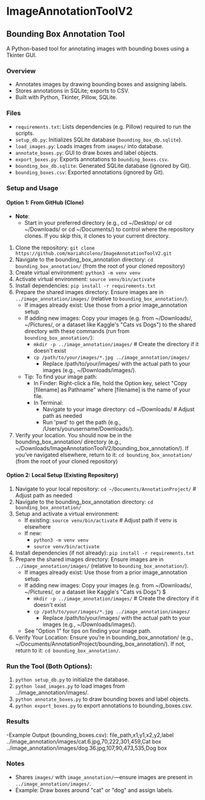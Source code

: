# ImageAnnotationToolV2 
## Bounding Box Annotation Tool
A Python-based tool for annotating images with bounding boxes using a Tkinter GUI.

### Overview
- Annotates images by drawing bounding boxes and assigning labels.
- Stores annotations in SQLite; exports to CSV.
- Built with Python, Tkinter, Pillow, SQLite.

### Files
- `requirements.txt`: Lists dependencies (e.g. Pillow) required to run the scripts.
- `setup_db.py`: Initializes SQLite database (`bounding_box_db.sqlite`).
- `load_images.py`: Loads images from `images/` into database.
- `annotate_boxes.py`: GUI to draw boxes and label objects.
- `export_boxes.py`: Exports annotations to `bounding_boxes.csv`.
- `bounding_box_db.sqlite`: Generated SQLite database (ignored by Git).
- `bounding_boxes.csv`: Exported annotations (ignored by Git).

### Setup and Usage 
#### Option 1: From GitHub (Clone)
- **Note**:
  - Start in your preferred directory (e.g., cd ~/Desktop/ or cd ~/Downloads/ or cd ~/Documents/) to control where the repository clones. If you skip this, it clones to your current directory.
1. Clone the repository: `git clone https://github.com/mariahcoleno/ImageAnnotationToolV2.git`                                      
2. Navigate to the bounding_box_annotation directory: `cd bounding_box_annotation/` (from the root of your cloned repository)
3. Create virtual environment: `python3 -m venv venv`
4. Activate virtual environment: `source venv/bin/activate`
5. Install dependencies: `pip install -r requirements.txt`
6. Prepare the shared images directory:
   Ensure images are in `../image_annotation/images/` (relative to `bounding_box_annotation/`). 
   - If images already exist: Use those from a prior image_annotation setup.
   - If adding new images: Copy your images (e.g. from ~/Downloads/, ~/Pictures/, or a dataset like Kaggle's "Cats vs Dogs") to the shared directory with these commands (run from `bounding_box_annotation/`):
     - `mkdir -p ../image_annotation/images/` # Create the directory if it doesn't exist
     - `cp /path/to/your/images/*.jpg ../image_annotation/images/`
       - Replace /path/to/your/images/ with the actual path to your images (e.g., ~/Downloads/images/).
   - Tip: To find your image path:
     - In Finder: Right-click a file, hold the Option key, select "Copy [filename] as Pathname" where [filename] is the name of your file.
     - In Terminal:
       - Navigate to your image directory: cd ~/Downloads/ # Adjust path as needed
       - Run 'pwd' to get the path (e.g., /Users/yourusername/Downloads/).
7. Verify your location. You should now be in the bounding_box_annotation/ directory (e.g., ~/Downloads/ImageAnnotationToolV2/bounding_box_annotation/). If you’ve navigated elsewhere, return to it: `cd bounding_box_annotation/` (from the root of your cloned repository)

#### Option 2: Local Setup (Existing Repository)
1. Navigate to your local repository: `cd ~/Documents/AnnotationProject/` # Adjust path as needed
2. Navigate to the bounding_box_annotation directory: `cd bounding_box_annotation/`
3. Setup and activate a virtual environment:
   - If existing: `source venv/bin/activate` # Adjust path if venv is elsewhere
   - If new: 
     - `python3 -m venv venv`
     - `source venv/bin/activate`
4. Install dependencies (if not already): `pip install -r requirements.txt`
5. Prepare the shared images directory:
   Ensure images are in `../image_annotation/images/` (relative to `bounding_box_annotation/`).
   - If images already exist: Use those from a prior image_annotation setup.
   - If adding new images: Copy your images (e.g. from ~/Downloads/, ~/Pictures/, or a dataset like Kaggle's "Cats vs Dogs") $
     - `mkdir -p ../image_annotation/images/` # Create the directory if it doesn't exist
     - `cp /path/to/your/images/*.jpg ../image_annotation/images/`
       - Replace /path/to/your/images/ with the actual path to your images (e.g., ~/Downloads/images/).
   - See "Option 1" for tips on finding your image path.
6. Verify Your Location:
   Ensure you’re in bounding_box_annotation/ (e.g., ~/Documents/AnnotationProject/bounding_box_annotation/). If not, return to it: `cd bounding_box_annotation/`.

### Run the Tool (Both Options):
1. `python setup_db.py` to initialize the database.
2. `python load_images.py` to load images from ../image_annotation/images/.
3. `python annotate_boxes.py` to draw bounding boxes and label objects.
4. `python export_boxes.py` to export annotations to bounding_boxes.csv.

### Results
-Example Output (bounding_boxes.csv):
 file_path,x1,y1,x2,y2,label
 ../image_annotation/images/cat.6.jpg,70,222,301,459,Cat box
 ../image_annotation/images/dog.36.jpg,107,90,473,535,Dog box 

### Notes
- Shares `images/` with `image_annotation/`—ensure images are present in `../image_annotation/images/`.
- Example: Draw boxes around "cat" or "dog" and assign labels.

